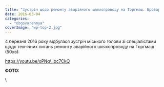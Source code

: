 ```yaml
---
title: "Зустріч щодо ремонту аварійного шляхопроводу на Торгмаш. Бровари. 4 березня 2016 року"
date: 2016-03-04
categories: 
  - "obgovorennya"
coverImage: "wp-top-2.jpg"
---
```


4 березня 2016 року відбулася зустріч міського голови зі спеціалістами щодо технічних питань ремонту аварійного шляхопроводу на Торгмаш (50хв):<!--more-->

https://youtu.be/oPNq\_bc7CkQ

**ФОТО:**

\

